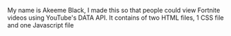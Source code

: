 My name is Akeeme Black, I made this so that people could view 
Fortnite videos using YouTube's DATA API. It contains of
two HTML files, 1 CSS file and one Javascript file